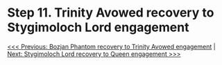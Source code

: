 # Step 11. Trinity Avowed recovery to Stygimoloch Lord engagement
[<<< Previous: Bozjan Phantom recovery to Trinity Avowed engagement](10-phantom-to-ta.md) | [Next: Stygimoloch Lord recovery to Queen engagement >>>](12-styg-to-queen.md)
